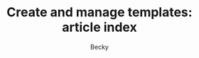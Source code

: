 ---
content-type: reference
title: "Create and manage templates: article index"
description: This section contains articles related to templates in Workfront Fusion.
author: Becky
feature: Workfront Fusion
recommendations: noDisplay, noCatalog
--- 